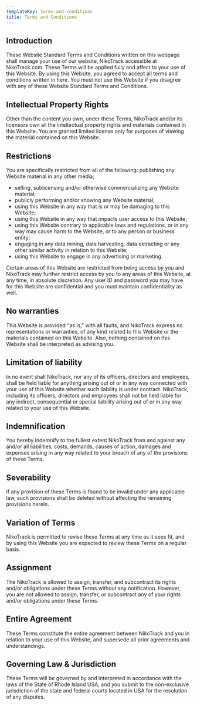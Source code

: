 ```yaml
---
templateKey: terms-and-conditions
title: Terms and Conditions
---
```


## Introduction

These Website Standard Terms and Conditions written on this webpage shall manage your use of our website, NikoTrack accessible at NikoTrack.com.
These Terms will be applied fully and affect to your use of this Website. By using this Website, you agreed to accept all terms and conditions written in here. You must not use this Website if you disagree with any of these Website Standard Terms and Conditions.

## Intellectual Property Rights

Other than the content you own, under these Terms, NikoTrack and/or its licensors own all the intellectual property rights and materials contained in this Website.
You are granted limited license only for purposes of viewing the material contained on this Website.

## Restrictions

You are specifically restricted from all of the following:
publishing any Website material in any other media;

* selling, sublicensing and/or otherwise commercializing any Website material;
* publicly performing and/or showing any Website material;
* using this Website in any way that is or may be damaging to this Website;
* using this Website in any way that impacts user access to this Website;
* using this Website contrary to applicable laws and regulations, or in any way may cause harm to the Website, or to any person or business entity;
* engaging in any data mining, data harvesting, data extracting or any other similar activity in relation to this Website;
* using this Website to engage in any advertising or marketing.

Certain areas of this Website are restricted from being access by you and NikoTrack may further restrict access by you to any areas of this Website, at any time, in absolute discretion. Any user ID and password you may have for this Website are confidential and you must maintain confidentiality as well.

## No warranties

This Website is provided "as is," with all faults, and NikoTrack express no representations or warranties, of any kind related to this Website or the materials contained on this Website. Also, nothing contained on this Website shall be interpreted as advising you.

## Limitation of liability

In no event shall NikoTrack, nor any of its officers, directors and employees, shall be held liable for anything arising out of or in any way connected with your use of this Website whether such liability is under contract. NikoTrack, including its officers, directors and employees shall not be held liable for any indirect, consequential or special liability arising out of or in any way related to your use of this Website.

## Indemnification

You hereby indemnify to the fullest extent NikoTrack from and against any and/or all liabilities, costs, demands, causes of action, damages and expenses arising in any way related to your breach of any of the provisions of these Terms.

## Severability

If any provision of these Terms is found to be invalid under any applicable law, such provisions shall be deleted without affecting the remaining provisions herein.

## Variation of Terms

NikoTrack is permitted to revise these Terms at any time as it sees fit, and by using this Website you are expected to review these Terms on a regular basis.

## Assignment

The NikoTrack is allowed to assign, transfer, and subcontract its rights and/or obligations under these Terms without any notification. However, you are not allowed to assign, transfer, or subcontract any of your rights and/or obligations under these Terms.

## Entire Agreement

These Terms constitute the entire agreement between NikoTrack and you in relation to your use of this Website, and supersede all prior agreements and understandings.

## Governing Law & Jurisdiction

These Terms will be governed by and interpreted in accordance with the laws of the State of Rhode Island  USA, and you submit to the non-exclusive jurisdiction of the state and federal courts located in USA for the resolution of any disputes.
